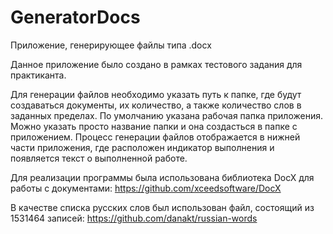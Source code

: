 # GeneratorDocs
Приложение, генерирующее файлы типа .docx

Данное приложение было создано в рамках тестового задания для практиканта.

Для генерации файлов необходимо указать путь к папке, где будут создаваться документы, их количество, а также количество слов в заданных пределах.
По умолчанию указана рабочая папка приложения. Можно указать просто название папки и она создасться в папке с приложением.
Процесс генерации файлов отображается в нижней части приложения, где расположен индикатор выполнения и появляется текст о выполненной работе.

Для реализации программы была использована библиотека DocX для работы с документами: https://github.com/xceedsoftware/DocX

В качестве списка русских слов был использован файл, состоящий из 1531464 записей: https://github.com/danakt/russian-words
